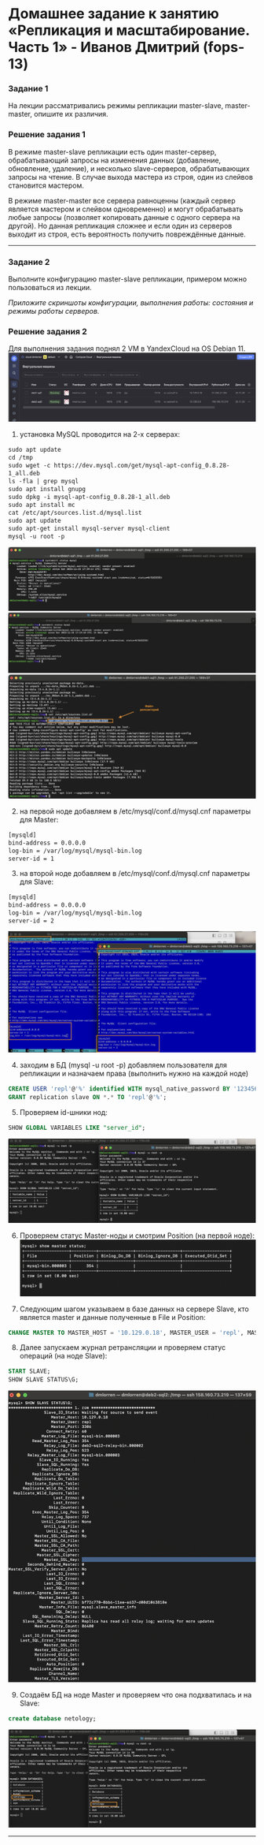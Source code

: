 # Домашнее задание к занятию «Репликация и масштабирование. Часть 1» - Иванов Дмитрий (fops-13)


### Задание 1

На лекции рассматривались режимы репликации master-slave, master-master, опишите их различия.

### Решение задания 1

В режиме master-slave репликации есть один master-сервер, обрабатывающий запросы на изменения данных (добавление, обновление, удаление), и несколько slave-серверов, обрабатывающих запросы на чтение. В случае выхода мастера из строя, один из слейвов становится мастером.

В режиме master-master все сервера равноценны (каждый сервер является мастером и слейвом одновременно) и могут обрабатывать любые запросы (позволяет копировать данные с одного сервера на другой). Но данная репликация сложнее и если один из серверов выходит из строя, есть вероятность получить повреждённые данные.

---

### Задание 2

Выполните конфигурацию master-slave репликации, примером можно пользоваться из лекции.

*Приложите скриншоты конфигурации, выполнения работы: состояния и режимы работы серверов.*

### Решение задания 2

Для выполнения задания поднял 2 VM в YandexCloud на OS Debian 11.
![12-06_1](https://github.com/dmlorren/netology-homework/blob/main/Data_storage/img/12-06_1.png)

1. установка MySQL проводится на 2-х серверах:
```
sudo apt update
cd /tmp
sudo wget -c https://dev.mysql.com/get/mysql-apt-config_0.8.28-1_all.deb
ls -fla | grep mysql
sudo apt install gnupg
sudo dpkg -i mysql-apt-config_0.8.28-1_all.deb
sudo apt install mc
cat /etc/apt/sources.list.d/mysql.list
sudo apt update
sudo apt-get install mysql-server mysql-client
mysql -u root -p
```
![12-06_2](https://github.com/dmlorren/netology-homework/blob/main/Data_storage/img/12-06_2.png)
![12-06_3](https://github.com/dmlorren/netology-homework/blob/main/Data_storage/img/12-06_3.png)
![12-06_4](https://github.com/dmlorren/netology-homework/blob/main/Data_storage/img/12-06_4.png)

2. на первой ноде добавляем в /etc/mysql/conf.d/mysql.cnf параметры для Master:
```
[mysqld]
bind-address = 0.0.0.0
log-bin = /var/log/mysql/mysql-bin.log
server-id = 1
```
3. на второй ноде добавляем в /etc/mysql/conf.d/mysql.cnf параметры для Slave:
```
[mysqld]
bind-address = 0.0.0.0
log-bin = /var/log/mysql/mysql-bin.log
server-id = 2
```
![12-06_5](https://github.com/dmlorren/netology-homework/blob/main/Data_storage/img/12-06_5.png)

4. заходим в БД (mysql -u root -p) добавляем пользователя для репликации и назначаем права (выполнить нужно на каждой ноде)
```sql
CREATE USER 'repl'@'%' identified WITH mysql_native_password BY '123456';
GRANT replication slave ON *.* TO 'repl'@'%';
```

5. Проверяем id-шники нод:
```sql
SHOW GLOBAL VARIABLES LIKE "server_id";
```
![12-06_6](https://github.com/dmlorren/netology-homework/blob/main/Data_storage/img/12-06_6.png)

6. Проверяем статус Master-ноды и смотрим Position (на первой ноде):
![12-06_7](https://github.com/dmlorren/netology-homework/blob/main/Data_storage/img/12-06_7.png)

7. Следующим шагом указываем в базе данных на сервере Slave, кто является master и данные полученные в File и Position:
```sql   
CHANGE MASTER TO MASTER_HOST = '10.129.0.18', MASTER_USER = 'repl', MASTER_PASSWORD = '123456', MASTER_LOG_FILE = 'mysql-bin.000003', MASTER_LOG_POS = 354;
```

8. Далее запускаем журнал ретрансляции и проверяем статус операций (на ноде Slave):
```sql 
START SLAVE;
SHOW SLAVE STATUS\G;
```
![12-06_8](https://github.com/dmlorren/netology-homework/blob/main/Data_storage/img/12-06_8.png)

9. Создаём БД на ноде Master и проверяем что она подхватилась и на Slave:
```sql 
create database netology;
```
![12-06_9](https://github.com/dmlorren/netology-homework/blob/main/Data_storage/img/12-06_9.png)

---
